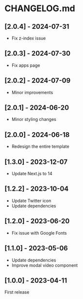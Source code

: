 # CHANGELOG.md

## [2.0.4] - 2024-07-31

- Fix z-index issue

## [2.0.3] - 2024-07-30

- Fix apps page

## [2.0.2] - 2024-07-09

- Minor improvements

## [2.0.1] - 2024-06-20

- Minor styling changes

## [2.0.0] - 2024-06-18

- Redesign the entire template

## [1.3.0] - 2023-12-07

- Update Next.js to 14

## [1.2.2] - 2023-10-04

- Update Twitter icon
- Update dependencies

## [1.2.0] - 2023-06-20

- Fix issue with Google Fonts

## [1.1.0] - 2023-05-06

- Update dependencies
- Improve modal video component

## [1.0.0] - 2023-04-11

First release
